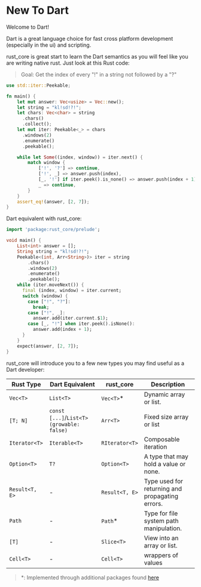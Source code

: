 # New To Dart

Welcome to Dart!

Dart is a great language choice for fast cross platform development (especially in the ui) and scripting.

rust_core is great start to learn the Dart semantics as you will feel like you are writing native rust. Just look at this Rust code:
> Goal: Get the index of every "!" in a string not followed by a "?"
```rust
use std::iter::Peekable;

fn main() {
    let mut answer: Vec<usize> = Vec::new();
    let string = "kl!sd!?!";
    let chars: Vec<char> = string
      .chars()
      .collect();
    let mut iter: Peekable<_> = chars
      .windows(2)
      .enumerate()
      .peekable();

    while let Some((index, window)) = iter.next() {
        match window {
            ['!', '?'] => continue, 
            ['!', _] => answer.push(index),
            [_, '!'] if iter.peek().is_none() => answer.push(index + 1),
            _ => continue,
        }
    }
    assert_eq!(answer, [2, 7]);
}
```
Dart equivalent with rust_core:
```dart
import 'package:rust_core/prelude';

void main() {
    List<int> answer = [];
    String string = "kl!sd!?!";
    Peekable<(int, Arr<String>)> iter = string
        .chars()
        .windows(2)
        .enumerate()
        .peekable();
    while (iter.moveNext()) {
      final (index, window) = iter.current;
      switch (window) {
        case ["!", "?"]:
          break;
        case ["!", _]:
          answer.add(iter.current.$1);
        case [_, "!"] when iter.peek().isNone():
          answer.add(index + 1);
      }
    }
    expect(answer, [2, 7]);
}
```

rust_core will introduce you to a few new types you may find useful as a Dart developer:

| Rust Type         | Dart Equivalent | rust_core | Description                                             |
|-------------------|-----------------|----------------------|---------------------------------------------------------|
| `Vec<T>`          | `List<T>`       | `Vec<T>`*                    | Dynamic array or list.                                  |
| `[T; N]`          | `const [...]`/`List<T>(growable: false)` | `Arr<T>`            | Fixed size array or list                                   |
| `Iterator<T>`     | `Iterable<T>`   |  `RIterator<T>`                  | Composable iteration
| `Option<T>`       | `T?`            | `Option<T>`                    | A type that may hold a value or none.                   |
| `Result<T, E>`    |  - | `Result<T, E>`  | Type used for returning and propagating errors.|                         |
| `Path`            | - | `Path`*  | Type for file system path manipulation.
| `[T]`             | - | `Slice<T>`                    | View into an array or list.                                  |
| `Cell<T>`             | - | `Cell<T>`                    | wrappers of values                                  |

> *: Implemented through additional packages found [here](../misc/packages_built_on_rust_core.md)